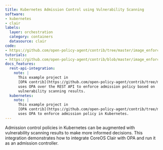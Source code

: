 ```yaml
---
title: Kubernetes Admission Control using Vulnerability Scanning
software:
- kubernetes
- clair
labels:
  layer: orchestration
  category: containers
  datasource: clair
code:
- https://github.com/open-policy-agent/contrib/tree/master/image_enforcer
tutorials:
- https://github.com/open-policy-agent/contrib/blob/master/image_enforcer/README.md
docs_features:
  rest-api-integration:
    note: |
      This example project in
      [OPA contrib](https://github.com/open-policy-agent/contrib/tree/main/image_enforcer)
      uses OPA over the REST API to enforce admission policy based on
      vulnerability scanning results.
  kubernetes:
    note: |
      This example project in
      [OPA contrib](https://github.com/open-policy-agent/contrib/tree/main/image_enforcer)
      uses OPA to enforce admission policy in Kubernetes.
---
```

Admission control policies in Kubernetes can be augmented with
vulnerability scanning results to make more informed decisions.
This integration demonstrates how to integrate CoreOS Clair with OPA and
run it as an admission controller.

